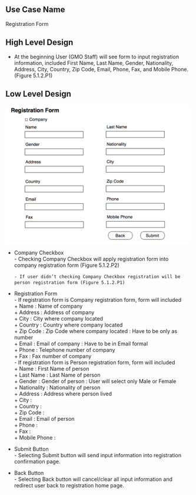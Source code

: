 Use Case Name
-------------
Registration Form  

High Level Design
-----------------
* At the beginning User (GMO Staff) will see form to input registration information, included First Name, Last Name, Gender, Nationality, Address, City, Country, Zip Code, Email, Phone, Fax, and Mobile Phone. (Figure 5.1.2.P1)


Low Level Design
----------------
![Screenshot](images/ds102-RegistrationForm-example.png )

* Company Checkbox                                                            
      - Checking Company Checkbox will apply registration form into company registration form (Figure 5.1.2.P2)    
  
      - If user didn’t checking Company Checkbox registration will be person registration form (Figure 5.1.2.P1)
    
* Registration Form                           
      - If registration form is Company registration form, form will included                      
            + Name : Name of company                                                                      
            + Address : Address of company                                           
            + City : City where company located                                                        
            + Country : Country where company located                                                    
            + Zip Code : Zip Code where company located : Have to be only as number                                   
            + Email : Email of company : Have to be in Email formal                             
            + Phone : Telephone number of company                                                              
            + Fax : Fax number of company                                                                   
      - If registration form is Person registration form, form will included                   
            + Name : First Name of person      
            + Last Name : Last Name of person     
            + Gender : Gender of person : User will select only Male or Female      
            + Nationality : Nationality of person       
            + Address : Address where person lived     
            + City :      
            + Country :      
            + Zip Code :        
            + Email : Email of person     
            + Phone :      
            + Fax :        
            + Mobile Phone :     
* Submit Button    
      - Selecting Submit button will send input information into registration confirmation page.     
* Back Button     
      - Selecting Back button will cancel/clear all input information and redirect user back to registration home page.   

            

  

